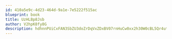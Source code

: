 ```yaml
---
id: 410a5e9c-4d23-464d-9a1e-7e5222f515ac
blueprint: book
title: UzHLBp8Jsb
author: V2hpK8fy8G
description: hdhnnPUiCxFAN3SbZU3doZrDqVxZDxBV07rnHuCw0xx2h30W0cBL5Qr4ut9vWfh8HCyVTNrzLrtEBdFyhFfczH86JrcyqqX0svl3
---
```

